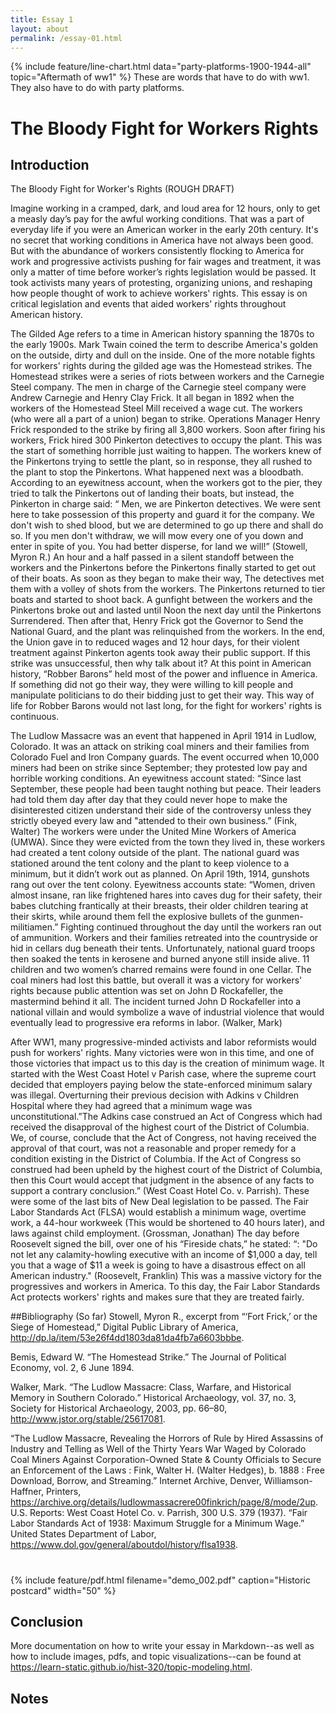 ```yaml
---
title: Essay 1
layout: about
permalink: /essay-01.html
---
```


{% include feature/line-chart.html data="party-platforms-1900-1944-all" topic="Aftermath of ww1" %}
These are words that have to do with ww1. They also have to do with party platforms.
# The Bloody Fight for Workers Rights

## Introduction

The Bloody Fight for Worker's Rights (ROUGH DRAFT)

Imagine working in a cramped, dark, and loud area for 12 hours, only to get a measly day’s pay for the awful working conditions. That was a part of everyday life if you were an American worker in the early 20th century. It's no secret that working conditions in America have not always been good. But with the abundance of workers consistently flocking to America for work and progressive activists pushing for fair wages and treatment, it was only a matter of time before worker’s rights legislation would be passed. It took activists many years of protesting, organizing unions, and reshaping how people thought of work to achieve workers' rights. This essay is on critical legislation and events that aided workers' rights throughout American history.

The Gilded Age refers to a time in American history spanning the 1870s to the early 1900s. Mark Twain coined the term to describe America's golden on the outside, dirty and dull on the inside. One of the more notable fights for workers' rights during the gilded age was the Homestead strikes. The Homestead strikes were a series of riots between workers and the Carnegie Steel company. The men in charge of the Carnegie steel company were Andrew Carnegie and Henry Clay Frick. It all began in 1892 when the workers of the Homestead Steel Mill received a wage cut. The workers (who were all a part of a union) began to strike. Operations Manager Henry Frick responded to the strike by firing all 3,800 workers.
Soon after firing his workers, Frick hired 300 Pinkerton detectives to occupy the plant. This was the start of something horrible just waiting to happen. The workers knew of the Pinkertons trying to settle the plant, so in response, they all rushed to the plant to stop the Pinkertons. What happened next was a bloodbath. According to an eyewitness account, when the workers got to the pier, they tried to talk the Pinkertons out of landing their boats, but instead, the Pinkerton in charge said: “ Men, we are Pinkerton detectives. We were sent here to take possession of this property and guard it for the company. We don't wish to shed blood, but we are determined to go up there and shall do so. If you men don't withdraw, we will mow every one of you down and enter in spite of you. You had better disperse, for land we will!” (Stowell, Myron R.)  An hour and a half passed in a silent standoff between the workers and the Pinkertons before the Pinkertons finally started to get out of their boats. As soon as they began to make their way, The detectives met them with a volley of shots from the workers. The Pinkertons returned to tier boats and started to shoot back.
A gunfight between the workers and the Pinkertons broke out and lasted until Noon the next day until the Pinkertons Surrendered. Then after that, Henry Frick got the Governor to Send the National Guard, and the plant was relinquished from the workers. In the end, the Union gave in to reduced wages and 12 hour days, for their violent treatment against Pinkerton agents took away their public support. If this strike was unsuccessful, then why talk about it? At this point in American history, “Robber Barons” held most of the power and influence in America. If something did not go their way, they were willing to kill people and manipulate politicians to do their bidding just to get their way. This way of life for Robber Barons would not last long, for the fight for workers' rights is continuous. 

The Ludlow Massacre was an event that happened in April 1914 in Ludlow, Colorado. It was an attack on striking coal miners and their families from Colorado Fuel and Iron Company guards. The event occurred when 10,000 miners had been on strike since September; they protested low pay and horrible working conditions. An eyewitness account stated: “Since last September, these people had been taught nothing but peace. Their leaders had told them day after day that they could never hope to make the disinterested citizen understand their side of the controversy unless they strictly obeyed every law and "attended to their own business.” (Fink, Walter)  The workers were under the United Mine Workers of America (UMWA). Since they were evicted from the town they lived in, these workers had created a tent colony outside of the plant. The national guard was stationed around the tent colony and the plant to keep violence to a minimum, but it didn’t work out as planned. On April 19th, 1914, gunshots rang out over the tent colony. Eyewitness accounts state: “Women, driven almost insane, ran like frightened hares into caves dug for their safety, their babes clutching frantically at their breasts, their older children tearing at their skirts, while around them fell the explosive bullets of the gunmen- militiamen.” Fighting continued throughout the day until the workers ran out of ammunition. Workers and their families retreated into the countryside or hid in cellars dug beneath their tents. Unfortunately, national guard troops then soaked the tents in kerosene and burned anyone still inside alive. 11 children and two women’s charred remains were found in one Cellar. The coal miners had lost this battle, but overall it was a victory for workers' rights because public attention was set on John D Rockafeller, the mastermind behind it all. The incident turned John D Rockafeller into a national villain and would symbolize a wave of industrial violence that would eventually lead to progressive era reforms in labor. (Walker, Mark)
	
After WW1, many progressive-minded activists and labor reformists would push for workers' rights. Many victories were won in this time, and one of those victories that impact us to this day is the creation of minimum wage. It started with the West Coast Hotel v Parish case, where the supreme court decided that employers paying below the state-enforced minimum salary was illegal. Overturning their previous decision with Adkins v Children Hospital where they had agreed that a minimum wage was unconstitutional.”The Adkins case construed an Act of Congress which had received the disapproval of the highest court of the District of Columbia. We, of course, conclude that the Act of Congress, not having received the approval of that court, was not a reasonable and proper remedy for a condition existing in the District of Columbia. If the Act of Congress so construed had been upheld by the highest court of the District of Columbia, then this Court would accept that judgment in the absence of any facts to support a contrary conclusion.” (West Coast Hotel Co. v. Parrish). These were some of the last bits of New Deal legislation to be passed. The Fair Labor Standards Act (FLSA) would establish a minimum wage, overtime work, a 44-hour workweek (This would be shortened to 40 hours later), and laws against child employment. (Grossman, Jonathan) The day before Roosevelt signed the bill, over one of his “Fireside chats,” he stated: “: "Do not let any calamity-howling executive with an income of $1,000 a day, tell you that a wage of $11 a week is going to have a disastrous effect on all American industry." (Roosevelt, Franklin) This was a massive victory for the progressives and workers in America. To this day, the Fair Labor Standards Act protects workers' rights and makes sure that they are treated fairly.

##Bibliography (So far) 
Stowell, Myron R., excerpt from “‘Fort Frick,’ or the Siege of Homestead,” Digital Public Library of America, http://dp.la/item/53e26f4dd1803da81da4fb7a6603bbbe.

Bemis, Edward W. “The Homestead Strike.” The Journal of Political Economy, vol. 2, 6 June 1894. 

Walker, Mark. “The Ludlow Massacre: Class, Warfare, and Historical Memory in Southern Colorado.” Historical Archaeology, vol. 37, no. 3, Society for Historical Archaeology, 2003, pp. 66–80, http://www.jstor.org/stable/25617081.
 
“The Ludlow Massacre, Revealing the Horrors of Rule by Hired Assassins of Industry and Telling as Well of the Thirty Years War Waged by Colorado Coal Miners Against Corporation-Owned State & County Officials to Secure an Enforcement of the Laws : Fink, Walter H. (Walter Hedges), b. 1888 : Free Download, Borrow, and Streaming.” Internet Archive, Denver, Williamson-Haffner, Printers, https://archive.org/details/ludlowmassacrere00finkrich/page/8/mode/2up. 
U.S. Reports: West Coast Hotel Co. v. Parrish, 300 U.S. 379 (1937).
“Fair Labor Standards Act of 1938: Maximum Struggle for a Minimum Wage.” United States Department of Labor, https://www.dol.gov/general/aboutdol/history/flsa1938. 



# 
{% include feature/pdf.html filename="demo_002.pdf" caption="Historic postcard" width="50" %}

## Conclusion

More documentation on how to write your essay in Markdown--as well as how to include images, pdfs, and topic visualizations--can be found at <https://learn-static.github.io/hist-320/topic-modeling.html>.

## Notes

[^1]: Katie Kitamura, A Separation (New York: Riverhead Books, 2017), 25.

